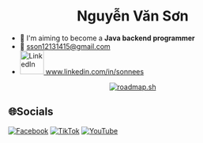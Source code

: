 <h1 align="center">Nguyễn Văn Sơn</h1>

- 🚀 I'm aiming to become a **Java backend programmer**
- :e-mail: sson12131415@gmail.com
- <a href="www.linkedin.com/in/sonnees">
  <img src="https://img.icons8.com/color/48/000000/linkedin.png" alt="LinkedIn" width="48" height="48"> www.linkedin.com/in/sonnees
  </a>




<p align="center">
  <a href="https://roadmap.sh">
    <img src="https://api.roadmap.sh/v1-badge/wide/64fdb11d5ce9f4ca58ad56ba?variant=dark&roadmaps=java%2Cspring-boot" alt="roadmap.sh"/>
  </a>
</p>

## 🌐Socials
[![Facebook](https://img.shields.io/badge/Facebook-%231877F2.svg?logo=Facebook&logoColor=white)](https://www.facebook.com/sonnees2012) [![TikTok](https://img.shields.io/badge/TikTok-%23000000.svg?logo=TikTok&logoColor=white)](https://www.tiktok.com/@sonnees2012) [![YouTube](https://img.shields.io/badge/YouTube-%23FF0000.svg?logo=YouTube&logoColor=white)](https://www.youtube.com/@sonnees) 

